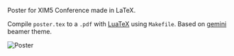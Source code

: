Poster for XIM5 Conference made in LaTeX.

Compile `poster.tex` to a `.pdf` with [LuaTeX](https://www.luatex.org/) using `Makefile`. Based on [gemini](https://github.com/anishathalye/gemini) beamer theme.

![Poster](poster/poster.jpg?raw=true "XIM5 poster.jpg")

